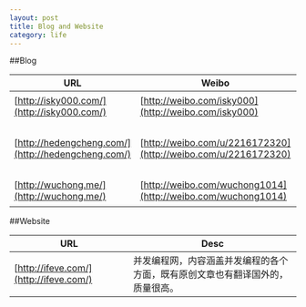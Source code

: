 ```yaml
---
layout: post
title: Blog and Website
category: life
---
```


##Blog

|URL|Weibo|Name|Desc|
|----|----|----|----|
|[http://isky000.com/](http://isky000.com/)|[http://weibo.com/isky000](http://weibo.com/isky000)|简朝阳|Data Architect, Oracle, MySQL|
|[http://hedengcheng.com/](http://hedengcheng.com/)|[http://weibo.com/u/2216172320](http://weibo.com/u/2216172320)|何登成|Database、Concurrent Programming、Performance |
|[http://wuchong.me/](http://wuchong.me/)|[http://weibo.com/wuchong1014](http://weibo.com/wuchong1014)|黑桃夹克| |


##Website

|URL|Desc|
|----|----|
|[http://ifeve.com/](http://ifeve.com/)|并发编程网，内容涵盖并发编程的各个方面，既有原创文章也有翻译国外的，质量很高。|
